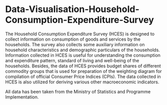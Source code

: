 # Data-Visualisation-Household-Consumption-Expenditure-Survey

The Household Consumption Expenditure Survey (HCES) is designed to collect
information on consumption of goods and services by the households. The survey
also collects some auxiliary information on household characteristics and
demographic particulars of the households. Information collected in HCES is useful
for understanding the consumption and expenditure pattern, standard of living and
well-being of the households. Besides, the data of HCES provides budget shares of
different commodity groups that is used for preparation of the weighting diagram for
compilation of official Consumer Price Indices (CPIs). The data collected in HCES is
also utilized for deriving various other macroeconomic indicators.

All data has been taken from the Ministry of Statistics and Programme Implementation.
